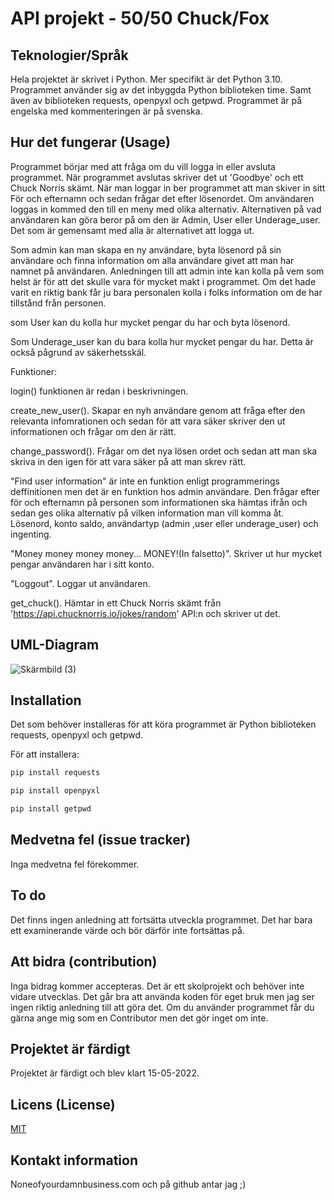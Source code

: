 # API projekt - 50/50 Chuck/Fox

## Teknologier/Språk

Hela projektet är skrivet i Python. Mer specifikt är det Python 3.10. Programmet använder sig av det inbyggda Python biblioteken time. Samt även av biblioteken requests, openpyxl och getpwd. Programmet är på engelska med kommenteringen är på svenska.

## Hur det fungerar (Usage)

Programmet börjar med att fråga om du vill logga in eller avsluta programmet. När programmet avslutas skriver det ut 'Goodbye' och ett Chuck Norris skämt. När man loggar in ber programmet att man skiver in sitt För och efternamn och sedan frågar det efter lösenordet. Om användaren loggas in kommed den till en meny med olika alternativ. Alternativen på vad användaren kan göra beror på om den är Admin, User eller Underage_user. Det som är gemensamt med alla är alternativet att logga ut.

Som admin kan man skapa en ny användare, byta lösenord på sin användare och finna information om alla användare givet att man har namnet på användaren. Anledningen till att admin inte kan kolla på vem som helst är för att det skulle vara för mycket makt i programmet. Om det hade varit en riktig bank får ju bara personalen kolla i folks information om de har tillstånd från personen.

som User kan du kolla hur mycket pengar du har och byta lösenord.

Som Underage_user kan du bara kolla hur mycket pengar du har. Detta är också pågrund av säkerhetsskäl.

Funktioner:

login() funktionen är redan i beskrivningen.

create_new_user(). Skapar en nyh användare genom att fråga efter den relevanta infomrationen och sedan för att vara säker skriver den ut informationen och frågar om den är rätt.

change_password(). Frågar om det nya lösen ordet och sedan att man ska skriva in den igen för att vara säker på att man skrev rätt.

"Find user information" är inte en funktion enligt programmerings deffinitionen men det är en funktion hos admin användare. Den frågar efter för och efternamn på personen som informationen ska hämtas ifrån och sedan ges olika alternativ på vilken information man vill komma åt. Lösenord, konto saldo, användartyp (admin ,user eller underage_user) och ingenting.

"Money money money money... MONEY!(In falsetto)". Skriver ut hur mycket pengar användaren har i sitt konto.

"Loggout". Loggar ut användaren.

get_chuck(). Hämtar in ett Chuck Norris skämt från 'https://api.chucknorris.io/jokes/random' API:n och skriver ut det.


## UML-Diagram
![Skärmbild (3)](https://user-images.githubusercontent.com/91462301/153832079-8b6748ef-095a-4059-b765-bca62061a98a.png)

## Installation

Det som behöver installeras för att köra programmet är Python biblioteken requests, openpyxl och getpwd.

För att installera:

```powershell
pip install requests
```

```powershell
pip install openpyxl
```

```powershell
pip install getpwd
```

## Medvetna fel (issue tracker)

Inga medvetna fel förekommer.

## To do

Det finns ingen anledning att fortsätta utveckla programmet. Det har bara ett examinerande värde och bör därför inte fortsättas på.

## Att bidra (contribution)

Inga bidrag kommer accepteras.
Det är ett skolprojekt och behöver inte vidare utvecklas.
Det går bra att använda koden för eget bruk men jag ser ingen riktig anledning till att göra det.
Om du använder programmet får du gärna ange mig som en Contributor men det gör inget om inte.

## Projektet är färdigt

Projektet är färdigt och blev klart 15-05-2022.

## Licens (License)

[MIT](https://choosealicense.com/licenses/mit/)

## Kontakt information

Noneofyourdamnbusiness.com
och på github antar jag ;)
